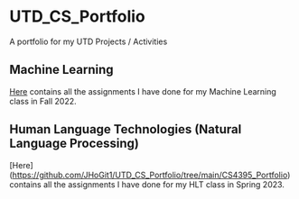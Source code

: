 # UTD_CS_Portfolio
A portfolio for my UTD Projects / Activities

## Machine Learning
[Here](https://github.com/JHoGit1/UTD_CS_Portfolio/tree/main/CS4375_Portfolio) contains all the assignments I have done for my Machine Learning class in Fall 2022.

## Human Language Technologies (Natural Language Processing)
[Here] (https://github.com/JHoGit1/UTD_CS_Portfolio/tree/main/CS4395_Portfolio) contains all the assignments I have done for my HLT class in Spring 2023.